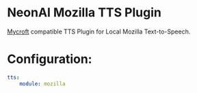 # NeonAI Mozilla TTS Plugin
[Mycroft](https://mycroft-ai.gitbook.io/docs/mycroft-technologies/mycroft-core/plugins) compatible
TTS Plugin for Local Mozilla Text-to-Speech.

# Configuration:

```yaml
tts:
    module: mozilla
```